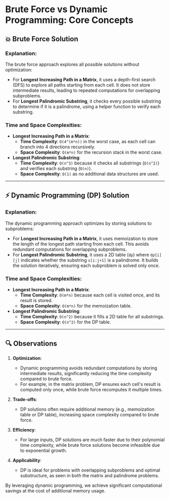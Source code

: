 # Brute Force vs Dynamic Programming: Core Concepts

## 💥 Brute Force Solution

### Explanation:
The brute force approach explores all possible solutions without optimization:
- For **Longest Increasing Path in a Matrix**, it uses a depth-first search (DFS) to explore all paths starting from each cell. It does not store intermediate results, leading to repeated computations for overlapping subproblems.
- For **Longest Palindromic Substring**, it checks every possible substring to determine if it is a palindrome, using a helper function to verify each substring.

### Time and Space Complexities:
- **Longest Increasing Path in a Matrix**:
  - **Time Complexity**: `O(4^(m*n))` in the worst case, as each cell can branch into 4 directions recursively.
  - **Space Complexity**: `O(m*n)` for the recursion stack in the worst case.
- **Longest Palindromic Substring**:
  - **Time Complexity**: `O(n^3)` because it checks all substrings (`O(n^2)`) and verifies each substring (`O(n)`).
  - **Space Complexity**: `O(1)` as no additional data structures are used.

---

## ⚡ Dynamic Programming (DP) Solution

### Explanation:
The dynamic programming approach optimizes by storing solutions to subproblems:
- For **Longest Increasing Path in a Matrix**, it uses memoization to store the length of the longest path starting from each cell. This avoids redundant computations for overlapping subproblems.
- For **Longest Palindromic Substring**, it uses a 2D table (`dp`) where `dp[i][j]` indicates whether the substring `s[i:j+1]` is a palindrome. It builds the solution iteratively, ensuring each subproblem is solved only once.

### Time and Space Complexities:
- **Longest Increasing Path in a Matrix**:
  - **Time Complexity**: `O(m*n)` because each cell is visited once, and its result is stored.
  - **Space Complexity**: `O(m*n)` for the memoization table.
- **Longest Palindromic Substring**:
  - **Time Complexity**: `O(n^2)` because it fills a 2D table for all substrings.
  - **Space Complexity**: `O(n^2)` for the DP table.

---

## 🔍 Observations

1. **Optimization**:
   - Dynamic programming avoids redundant computations by storing intermediate results, significantly reducing the time complexity compared to brute force.
   - For example, in the matrix problem, DP ensures each cell's result is computed only once, while brute force recomputes it multiple times.

2. **Trade-offs**:
   - DP solutions often require additional memory (e.g., memoization table or DP table), increasing space complexity compared to brute force.

3. **Efficiency**:
   - For large inputs, DP solutions are much faster due to their polynomial time complexity, while brute force solutions become infeasible due to exponential growth.

4. **Applicability**:
   - DP is ideal for problems with overlapping subproblems and optimal substructure, as seen in both the matrix and palindrome problems.

By leveraging dynamic programming, we achieve significant computational savings at the cost of additional memory usage.
